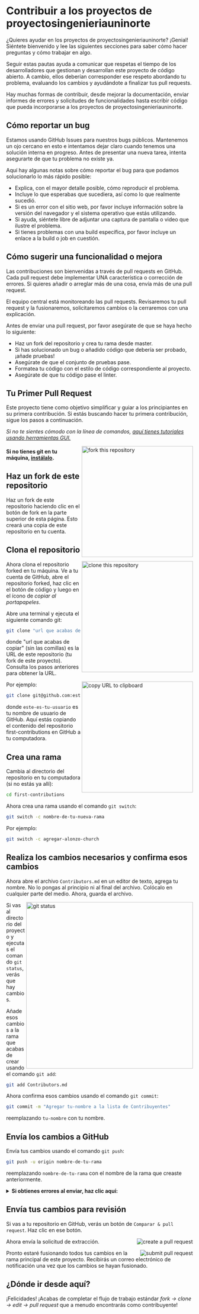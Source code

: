 # Contribuir a los proyectos de proyectosingenieriauninorte

¿Quieres ayudar en los proyectos de proyectosingenieriauninorte? ¡Genial! Siéntete bienvenido y lee las siguientes secciones para saber cómo hacer preguntas y cómo trabajar en algo.

Seguir estas pautas ayuda a comunicar que respetas el tiempo de los desarrolladores que gestionan y desarrollan este proyecto de código abierto. A cambio, ellos deberían corresponder ese respeto abordando tu problema, evaluando los cambios y ayudándote a finalizar tus pull requests.

Hay muchas formas de contribuir, desde mejorar la documentación, enviar informes de errores y solicitudes de funcionalidades hasta escribir código que pueda incorporarse a los proyectos de proyectosingenieriauninorte.

## Cómo reportar un bug

Estamos usando GitHub Issues para nuestros bugs públicos. Mantenemos un ojo cercano en esto e intentamos dejar claro cuando tenemos una solución interna en progreso. Antes de presentar una nueva tarea, intenta asegurarte de que tu problema no existe ya.

Aquí hay algunas notas sobre cómo reportar el bug para que podamos solucionarlo lo más rápido posible:

* Explica, con el mayor detalle posible, cómo reproducir el problema.
* Incluye lo que esperabas que sucediera, así como lo que realmente sucedió.
* Si es un error con el sitio web, por favor incluye información sobre la versión del navegador y el sistema operativo que estás utilizando.
* Si ayuda, siéntete libre de adjuntar una captura de pantalla o video que ilustre el problema.
* Si tienes problemas con una build específica, por favor incluye un enlace a la build o job en cuestión.

## Cómo sugerir una funcionalidad o mejora

Las contribuciones son bienvenidas a través de pull requests en GitHub. Cada pull request debe implementar UNA característica o corrección de errores.
Si quieres añadir o arreglar más de una cosa, envía más de una pull request.

El equipo central está monitoreando las pull requests. Revisaremos tu pull request y la fusionaremos, solicitaremos cambios o la cerraremos con una explicación.

Antes de enviar una pull request, por favor asegúrate de que se haya hecho lo siguiente:

* Haz un fork del repositorio y crea tu rama desde master.
* Si has solucionado un bug o añadido código que debería ser probado, ¡añade pruebas!
* Asegúrate de que el conjunto de pruebas pase.
* Formatea tu código con el estilo de código correspondiente al proyecto.
* Asegúrate de que tu código pase el linter.

## Tu Primer Pull Request

Este proyecto tiene como objetivo simplificar y guiar a los principiantes en su primera contribución. Si estás buscando hacer tu primera contribución, sigue los pasos a continuación.

_Si no te sientes cómodo con la línea de comandos, [aquí tienes tutoriales usando herramientas GUI.](#tutorials-using-other-tools)_

<img align="right" width="300" src="https://firstcontributions.github.io/assets/Readme/fork.png" alt="fork this repository" />

#### Si no tienes git en tu máquina, [instálalo](https://docs.github.com/en/get-started/quickstart/set-up-git).

## Haz un fork de este repositorio

Haz un fork de este repositorio haciendo clic en el botón de fork en la parte superior de esta página.
Esto creará una copia de este repositorio en tu cuenta.

## Clona el repositorio

<img align="right" width="300" src="https://firstcontributions.github.io/assets/Readme/clone.png" alt="clone this repository" />

Ahora clona el repositorio forked en tu máquina. Ve a tu cuenta de GitHub, abre el repositorio forked, haz clic en el botón de código y luego en el ícono de _copiar al portapapeles_.

Abre una terminal y ejecuta el siguiente comando git:

```bash
git clone "url que acabas de copiar"
```

donde "url que acabas de copiar" (sin las comillas) es la URL de este repositorio (tu fork de este proyecto). Consulta los pasos anteriores para obtener la URL.

<img align="right" width="300" src="https://firstcontributions.github.io/assets/Readme/copy-to-clipboard.png" alt="copy URL to clipboard" />

Por ejemplo:

```bash
git clone git@github.com:este-es-tu-usuario/first-contributions.git
```

donde `este-es-tu-usuario` es tu nombre de usuario de GitHub. Aquí estás copiando el contenido del repositorio first-contributions en GitHub a tu computadora.

## Crea una rama

Cambia al directorio del repositorio en tu computadora (si no estás ya allí):

```bash
cd first-contributions
```

Ahora crea una rama usando el comando `git switch`:

```bash
git switch -c nombre-de-tu-nueva-rama
```

Por ejemplo:

```bash
git switch -c agregar-alonzo-church
```

## Realiza los cambios necesarios y confirma esos cambios

Ahora abre el archivo `Contributors.md` en un editor de texto, agrega tu nombre. No lo pongas al principio ni al final del archivo. Colócalo en cualquier parte del medio. Ahora, guarda el archivo.

<img align="right" width="450" src="https://firstcontributions.github.io/assets/Readme/git-status.png" alt="git status" />

Si vas al directorio del proyecto y ejecutas el comando `git status`, verás que hay cambios.

Añade esos cambios a la rama que acabas de crear usando el comando `git add`:

```bash
git add Contributors.md
```

Ahora confirma esos cambios usando el comando `git commit`:

```bash
git commit -m "Agregar tu-nombre a la lista de Contribuyentes"
```

reemplazando `tu-nombre` con tu nombre.

## Envía los cambios a GitHub

Envía tus cambios usando el comando `git push`:

```bash
git push -u origin nombre-de-tu-rama
```

reemplazando `nombre-de-tu-rama` con el nombre de la rama que creaste anteriormente.

<details>
<summary> <strong>Si obtienes errores al enviar, haz clic aquí:</strong> </summary>

- ### Error de Autenticación
     <pre>remote: Support for password authentication was removed on August 13, 2021. Please use a personal access token instead.
  remote: Please see https://github.blog/2020-12-15-token-authentication-requirements-for-git-operations/ for more information.
  fatal: Authentication failed for 'https://github.com/<tu-usuario>/first-contributions.git/'</pre>
  Ve al [tutorial de GitHub](https://docs.github.com/en/authentication/connecting-to-github-with-ssh/adding-a-new-ssh-key-to-your-github-account) sobre cómo generar y configurar una clave SSH para tu cuenta.

</details>

## Envía tus cambios para revisión

Si vas a tu repositorio en GitHub, verás un botón de `Comparar & pull request`. Haz clic en ese botón.

<img style="float: right;" src="https://firstcontributions.github.io/assets/Readme/compare-and-pull.png" alt="create a pull request" />

Ahora envía la solicitud de extracción.

<img style="float: right;" src="https://firstcontributions.github.io/assets/Readme/submit-pull-request.png" alt="submit pull request" />

Pronto estaré fusionando todos tus cambios en la rama principal de este proyecto. Recibirás un correo electrónico de notificación una vez que los cambios se hayan fusionado.

## ¿Dónde ir desde aquí?

¡Felicidades! ¡Acabas de completar el flujo de trabajo estándar _fork -> clone -> edit -> pull request_ que a menudo encontrarás como contribuyente!